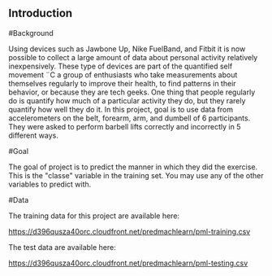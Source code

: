 ## Introduction

#Background

Using devices such as Jawbone Up, Nike FuelBand, and Fitbit it is now possible to collect a large amount of data about personal activity relatively inexpensively. These type of devices are part of the quantified self movement ¨C a group of enthusiasts who take measurements about themselves regularly to improve their health, to find patterns in their behavior, or because they are tech geeks. One thing that people regularly do is quantify how much of a particular activity they do, but they rarely quantify how well they do it. In this project, goal is to use data from accelerometers on the belt, forearm, arm, and dumbell of 6 participants. They were asked to perform barbell lifts correctly and incorrectly in 5 different ways.

#Goal

The goal of project is to predict the manner in which they did the exercise. This is the "classe" variable in the training set. You may use any of the other variables to predict with.

#Data

The training data for this project are available here:

https://d396qusza40orc.cloudfront.net/predmachlearn/pml-training.csv

The test data are available here:

https://d396qusza40orc.cloudfront.net/predmachlearn/pml-testing.csv

